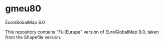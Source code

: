# gmeu80
EuroGlobalMap 8.0

This repository contains "FullEurupe" version of EuroGlobalMap 8.0, taken from the Shapefile version.

